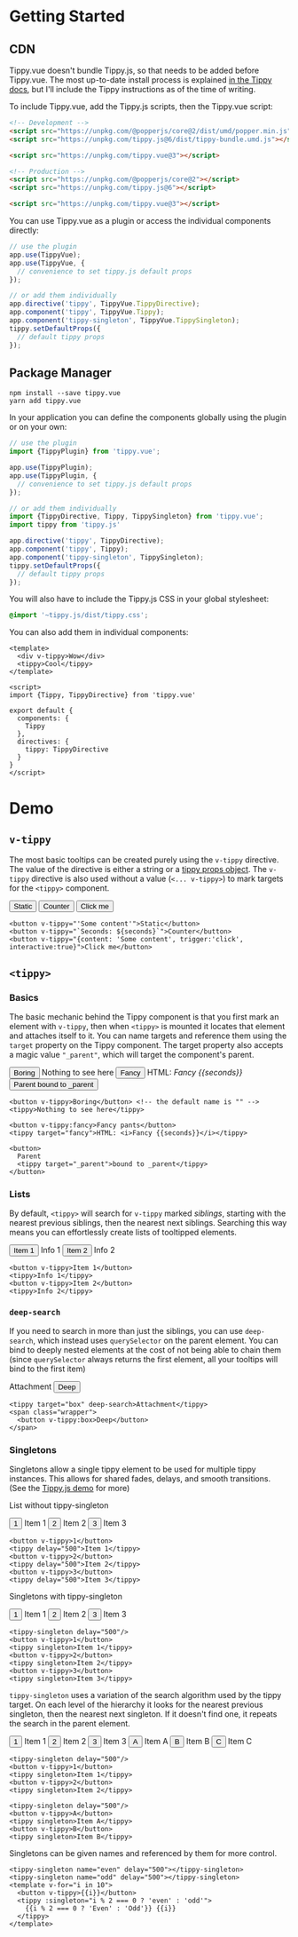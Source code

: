 # Getting Started

## CDN

Tippy.vue doesn't bundle Tippy.js, so that needs to be added before Tippy.vue. The most up-to-date install process is 
explained [in the Tippy docs](https://atomiks.github.io/tippyjs/v6/getting-started/#2-cdn), but I'll include the Tippy
instructions as of the time of writing. 

To include Tippy.vue, add the Tippy.js scripts, then the Tippy.vue script:
```html
<!-- Development -->
<script src="https://unpkg.com/@popperjs/core@2/dist/umd/popper.min.js"></script>
<script src="https://unpkg.com/tippy.js@6/dist/tippy-bundle.umd.js"></script>

<script src="https://unpkg.com/tippy.vue@3"></script>

<!-- Production -->
<script src="https://unpkg.com/@popperjs/core@2"></script>
<script src="https://unpkg.com/tippy.js@6"></script>

<script src="https://unpkg.com/tippy.vue@3"></script>
```

You can use Tippy.vue as a plugin or access the individual components directly:
```js
// use the plugin
app.use(TippyVue);
app.use(TippyVue, {
  // convenience to set tippy.js default props
});

// or add them individually
app.directive('tippy', TippyVue.TippyDirective);
app.component('tippy', TippyVue.Tippy);
app.component('tippy-singleton', TippyVue.TippySingleton);
tippy.setDefaultProps({
  // default tippy props
});
```

## Package Manager

```shell
npm install --save tippy.vue
yarn add tippy.vue
```

In your application you can define the components globally using the plugin or on your own:
```js
// use the plugin
import {TippyPlugin} from 'tippy.vue';

app.use(TippyPlugin);
app.use(TippyPlugin, {
  // convenience to set tippy.js default props
});

// or add them individually
import {TippyDirective, Tippy, TippySingleton} from 'tippy.vue';
import tippy from 'tippy.js'

app.directive('tippy', TippyDirective);
app.component('tippy', Tippy);
app.component('tippy-singleton', TippySingleton);
tippy.setDefaultProps({
  // default tippy props
});
```

You will also have to include the Tippy.js CSS in your global stylesheet:
```css
@import '~tippy.js/dist/tippy.css';
```

You can also add them in individual components:
```vue
<template>
  <div v-tippy>Wow</div>
  <tippy>Cool</tippy>
</template>

<script>
import {Tippy, TippyDirective} from 'tippy.vue'

export default {
  components: {
    Tippy
  },
  directives: {
    tippy: TippyDirective
  }
}
</script>
```

# Demo

## `v-tippy`

The most basic tooltips can be created purely using the `v-tippy` directive. The value of the directive is either a
string or a [tippy props object](https://atomiks.github.io/tippyjs/v6/all-props/). The `v-tippy` directive is also used
without a value (`<... v-tippy>`) to mark targets for the `<tippy>` component.

<demo v-slot="{seconds}">
  <button v-tippy="'Some content'">Static</button>
  <button v-tippy="`Seconds: ${seconds}`">Counter</button>
  <button v-tippy="{content: 'Some content', trigger:'click', interactive:true}">Click me</button>
</demo>

```vue
<button v-tippy="'Some content'">Static</button>
<button v-tippy="`Seconds: ${seconds}`">Counter</button>
<button v-tippy="{content: 'Some content', trigger:'click', interactive:true}">Click me</button>
```

## `<tippy>`

### Basics

The basic mechanic behind the Tippy component is that you first mark an element with `v-tippy`, then when `<tippy>`
is mounted it locates that element and attaches itself to it. You can name targets and reference them using the `target`
property on the Tippy component. The target property also accepts a magic value `"_parent"`, which will target the
component's parent.

<demo v-slot="{seconds}">
  <button v-tippy>Boring</button>
  <tippy>Nothing to see here</tippy>
  <button v-tippy:fancy>Fancy</button>
  <tippy target="fancy">HTML: <i>Fancy {{seconds}}</i></tippy>
  <button>
    Parent
    <tippy target="_parent">bound to _parent</tippy>
  </button>
</demo>

```vue
<button v-tippy>Boring</button> <!-- the default name is "" -->
<tippy>Nothing to see here</tippy>

<button v-tippy:fancy>Fancy pants</button>
<tippy target="fancy">HTML: <i>Fancy {{seconds}}</i></tippy>

<button>
  Parent
  <tippy target="_parent">bound to _parent</tippy>
</button>
```

### Lists

By default, `<tippy>` will search for `v-tippy` marked *siblings*, starting with the nearest
previous siblings, then the nearest next siblings. Searching this way means you can effortlessly create lists of
tooltipped elements.

<demo>
  <button v-tippy>Item 1</button>
  <tippy>Info 1</tippy>
  <button v-tippy>Item 2</button>
  <tippy>Info 2</tippy>
</demo>

```vue
<button v-tippy>Item 1</button>
<tippy>Info 1</tippy>
<button v-tippy>Item 2</button>
<tippy>Info 2</tippy>
```

### `deep-search`

If you need to search in more than just the siblings, you can use `deep-search`, which instead uses `querySelector` on
the parent element. You can bind to deeply nested elements at the cost of not being able to chain them (since
`querySelector` always returns the first element, all your tooltips will bind to the first item)

<demo>
  <tippy target="box" deep-search>Attachment</tippy>
  <span class="wrapper">
    <button v-tippy:box>Deep</button>
  </span>
</demo>

```vue
<tippy target="box" deep-search>Attachment</tippy>
<span class="wrapper">
  <button v-tippy:box>Deep</button>
</span>
```

### Singletons

Singletons allow a single tippy element to be used for multiple tippy instances. This allows for shared fades, delays,
and smooth transitions. (See the [Tippy.js demo](https://atomiks.github.io/tippyjs/#singleton) for more)

List without tippy-singleton

<demo>
  <button v-tippy>1</button>
  <tippy delay="500">Item 1</tippy>
  <button v-tippy>2</button>
  <tippy delay="500">Item 2</tippy>
  <button v-tippy>3</button>
  <tippy delay="500">Item 3</tippy>
</demo>

```vue
<button v-tippy>1</button>
<tippy delay="500">Item 1</tippy>
<button v-tippy>2</button>
<tippy delay="500">Item 2</tippy>
<button v-tippy>3</button>
<tippy delay="500">Item 3</tippy>
```

Singletons with tippy-singleton

<demo>
  <tippy-singleton delay="500"/>
  <button v-tippy>1</button>
  <tippy singleton>Item 1</tippy>
  <button v-tippy>2</button>
  <tippy singleton>Item 2</tippy>
  <button v-tippy>3</button>
  <tippy singleton>Item 3</tippy>
</demo>

```vue
<tippy-singleton delay="500"/>
<button v-tippy>1</button>
<tippy singleton>Item 1</tippy>
<button v-tippy>2</button>
<tippy singleton>Item 2</tippy>
<button v-tippy>3</button>
<tippy singleton>Item 3</tippy>
```

`tippy-singleton` uses a variation of the search algorithm used by the tippy target. On each level of the hierarchy it
looks for the nearest previous singleton, then the nearest next singleton. If it doesn't find one, it repeats the search
in the parent element.

<demo>
  <tippy-singleton delay="500"/>
  <button v-tippy>1</button>
  <tippy singleton>Item 1</tippy>
  <button v-tippy>2</button>
  <tippy singleton>Item 2</tippy>
  <button v-tippy>3</button>
  <tippy singleton>Item 3</tippy>
  <tippy-singleton delay="500"/>
  <button v-tippy>A</button>
  <tippy singleton>Item A</tippy>
  <button v-tippy>B</button>
  <tippy singleton>Item B</tippy>
  <button v-tippy>C</button>
  <tippy singleton>Item C</tippy>
</demo>

```vue
<tippy-singleton delay="500"/>
<button v-tippy>1</button>
<tippy singleton>Item 1</tippy>
<button v-tippy>2</button>
<tippy singleton>Item 2</tippy>

<tippy-singleton delay="500"/>
<button v-tippy>A</button>
<tippy singleton>Item A</tippy>
<button v-tippy>B</button>
<tippy singleton>Item B</tippy>
```

Singletons can be given names and referenced by them for more control.

<demo>
  <tippy-singleton name="even" delay="500"></tippy-singleton>
  <tippy-singleton name="odd" delay="500"></tippy-singleton>
  <template v-for="i in 10">
    <button v-tippy>{{i}}</button>
    <tippy :singleton="i % 2 === 0 ? 'even' : 'odd'">
    {{i % 2 === 0 ? 'Even' : 'Odd'}} {{i}}
  </tippy>
</template>
</demo>

```vue
<tippy-singleton name="even" delay="500"></tippy-singleton>
<tippy-singleton name="odd" delay="500"></tippy-singleton>
<template v-for="i in 10">
  <button v-tippy>{{i}}</button>
  <tippy :singleton="i % 2 === 0 ? 'even' : 'odd'">
    {{i % 2 === 0 ? 'Even' : 'Odd'}} {{i}}
  </tippy>
</template>
```

<script setup>
import {ref} from 'vue';

const singletons = ref([1, 2, 3]);

let nextSingleton = 4;
function addSingleton() {
  singletons.value.push(nextSingleton++);
}
function removeSingleton() {
  singletons.value.splice(0, 1);
}
</script>
